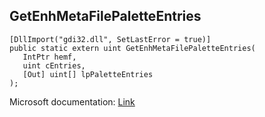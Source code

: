 ## GetEnhMetaFilePaletteEntries

```
[DllImport("gdi32.dll", SetLastError = true)]
public static extern uint GetEnhMetaFilePaletteEntries(
   IntPtr hemf,
   uint cEntries,
   [Out] uint[] lpPaletteEntries
);
```

Microsoft documentation: [Link](https://docs.microsoft.com/en-us/windows/win32/api/wingdi/nf-wingdi-getenhmetafilepaletteentries)
